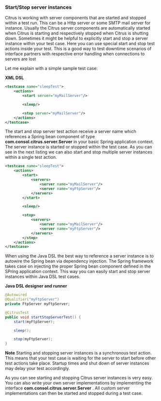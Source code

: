 ### Start/Stop server instances

Citrus is working with server components that are started and stopped within a test run. This can be a Http server or some SMTP mail server for instance. Usually the Citrus server components are automatically started when Citrus is starting and respectively stopped when Citrus is shutting down. Sometimes it might be helpful to explicitly start and stop a server instance within your test case. Here you can use special start and stop test actions inside your test. This is a good way to test downtime scenarios of interface partners with respective error handling when connections to servers are lost

Let me explain with a simple sample test case:

**XML DSL** 

```xml
<testcase name="sleepTest">
    <actions>
        <start server="myMailServer"/>

        <sleep/>

        <stop server="myMailServer"/>
    </actions>
</testcase>
```

The start and stop server test action receive a server name which references a Spring bean component of type **com.consol.citrus.server.Server** in your basic Spring application context. The server instance is started or stopped within the test case. As you can see in the next listing we can also start and stop multiple server instances within a single test action.

```xml
<testcase name="sleepTest">
    <actions>
        <start>
            <servers>
                <server name="myMailServer"/>
                <server name="myFtpServer"/>
            </servers>
        </start>

        <sleep/>

        <stop>
            <servers>
                <server name="myMailServer"/>
                <server name="myFtpServer"/>
            </servers>
        </stop>
    </actions>
</testcase>
```

When using the Java DSL the best way to reference a server instance is to autowire the Spring bean via dependency injection. The Spring framework takes case on injecting the proper Spring bean component defined in the SPring application context. This way you can easily start and stop server instances within Java DSL test cases.

**Java DSL designer and runner** 

```java
@Autowired
@Qualifier("myFtpServer")
private FtpServer myFtpServer;

@CitrusTest
public void startStopServerTest() {
    start(myFtpServer);

    sleep();

    stop(myFtpServer);
}
```

**Note**
Starting and stopping server instances is a synchronous test action. This means that your test case is waiting for the server to start before other test actions take place. Startup times and shut down of server instances may delay your test accordingly.

As you can see starting and stopping Citrus server instances is very easy. You can also write your own server implementations by implementing the interface **com.consol.citrus.server.Server** . All custom server implementations can then be started and stopped during a test case.

